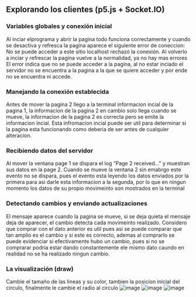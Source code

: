 ## Explorando los clientes (p5.js + Socket.IO)

###  Variables globales y conexión inicial
Al inciar elprograma y abrir la pagina todo funciona correctamente y cuando se desactiva y refresca la pagina aparece el siguiente error de coneccion: No se puede acceder a este sitio localhost rechazó la conexión. Al volverlo a inciar y refrescar la pagina vuelve a la normalidad, ya no hay mas errores
El error indica que no se puede acceder a la pagina, al no estar inciado el servidor no se encuentra a la pagina a la que se quiere acceder y por ende no se encuentra ni accede. 

### Manejando la conexión establecida
Antes de mover la pagina 2 llego a la terminal informacion incial de la pagina 1, la informacion de la pagina 2 en cambio solo llega cuando se mueve, la informacion de la pagina 2 es correcta pero se emite la informacion incial. Esta infromacion incial puede ser util para determinar si la pagina esta funcionando
como deberia de ser antes de cualquier alteracion. 

### Recibiendo datos del servidor
Al mover la ventana page 1 se dispara el log “Page 2 received..." y muestran sus datos en la page 2. Cuando se mueve la ventana 2 sin emabrgo este evento no se dispara, pues el evento esta leyendo los datos enviados por la primera para asi darle esta informacion a la segunda, por lo que en ningun
momento los datos de su propio movimeinto son mostrados en la terminal

###  Detectando cambios y enviando actualizaciones
El mensaje aparece cuando la pagina se mueve, si se deja quieta el mensaje deja de aparecer, el cambio detecta cada movimeinto realizado. Considero que comprar con el dato anterior es util pues asi se puede comparar que tan amplio es el cambio y si este es correcto, ademas al comprarlo se puede 
evidenciar si efectivamente hubo un cambio, pues si no se comprarar podria estar dando constantemente ele mismo dato caundo en realidad no se ha realizado ningun cambio.

### La visualización (draw)
Cambie el tamaño de las lineas y su color, tambien la posicion inicial del circulo, finalmente le cambie el radio al circulo
![image](https://github.com/user-attachments/assets/172dd568-84e0-4f2a-ae7b-385c2222c8cc)
![image](https://github.com/user-attachments/assets/6c3b9052-b7d9-4e8f-8b82-0fb72c9e82fa)
![image](https://github.com/user-attachments/assets/49266960-71c9-448f-b5b9-5f0c5645b10d)

